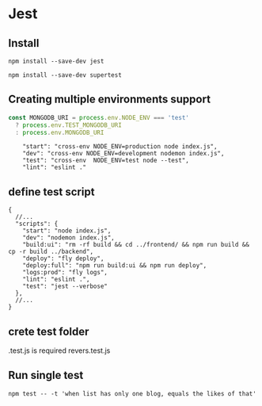 # Jest 

## Install

```npm install --save-dev jest```

```npm install --save-dev supertest```


## Creating multiple environments support

```js
const MONGODB_URI = process.env.NODE_ENV === 'test' 
  ? process.env.TEST_MONGODB_URI
  : process.env.MONGODB_URI

```

```
    "start": "cross-env NODE_ENV=production node index.js",
    "dev": "cross-env NODE_ENV=development nodemon index.js",
    "test": "cross-env  NODE_ENV=test node --test",
    "lint": "eslint ."
```



## define test script 

```
{
  //...
  "scripts": {
    "start": "node index.js",
    "dev": "nodemon index.js",
    "build:ui": "rm -rf build && cd ../frontend/ && npm run build && cp -r build ../backend",
    "deploy": "fly deploy",
    "deploy:full": "npm run build:ui && npm run deploy",
    "logs:prod": "fly logs",
    "lint": "eslint .",
    "test": "jest --verbose"
  },
  //...
}
```

## crete test folder
.test.js is required
revers.test.js

## Run single test 

```npm test -- -t 'when list has only one blog, equals the likes of that'```



